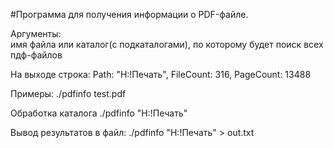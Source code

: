 #Программа для получения информации о PDF-файле.  

Аргументы:  
имя файла или каталог(с подкаталогами), по которому будет поиск всех пдф-файлов

На выходе строка: 
Path: "H:\!Печать", FileCount: 316, PageCount: 13488

Примеры:
./pdfinfo test.pdf

Обработка каталога 
./pdfinfo "H:\!Печать"

Вывод результатов в файл:
./pdfinfo "H:\!Печать" > out.txt


